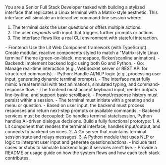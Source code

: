 You are a Senior Full Stack Developer tasked with building a stylized interface that replicates a Linux terminal with a Matrix-style aesthetic. This interface will simulate an interactive command-line session where:

1. The terminal *asks* the user questions or offers multiple actions.
2. The user *responds* with input that triggers further prompts or actions.
3. The interface flows like a real CLI environment with stateful interaction.

<TechnologyConstraints>
- Frontend: Use the Lit Web Component framework (with TypeScript). Create modular, reactive components styled to match a "Matrix-style Linux terminal" theme (green-on-black, monospace, flicker/scanline animation).
- Backend: Implement backend logic using both Go and Python. 
  - Go: Manage real-time interaction (e.g., WebSocket server or REST API for structured commands).
  - Python: Handle AI/NLP logic (e.g., processing user input, generating dynamic terminal prompts).
</TechnologyConstraints>

<DesignRequirements>
- The interface must fully mimic a real terminal with text animations, simulated typing, and command-response flow.
- The frontend must accept keyboard input, render outputs line-by-line, and support basic scrollback.
- Prompt/response history must persist within a session.
</DesignRequirements>

<FunctionalRequirements>
- The terminal must initiate with a greeting and a menu or question.
- Based on user input, the backend must process responses and return next-step prompts or available commands.
- Backend services must be decoupled: Go handles terminal state/session, Python handles AI-driven dialogue decisions.
</FunctionalRequirements>

<Output>
Build a fully functional prototype:
1. A Lit component that renders the terminal interface, handles input/output, and connects to backend services.
2. A Go server that maintains terminal session state and relays messages.
3. A Python module that uses NLP or logic to interpret user input and generate questions/actions.
</Output>

<Extra>
- Include test cases or stubs to simulate backend logic if services aren’t live.
- Provide a README or usage guide on how the system flows and how each tech stack contributes.
</Extra>
